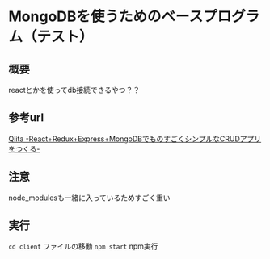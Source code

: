 # MongoDBを使うためのベースプログラム（テスト）

## 概要

reactとかを使ってdb接続できるやつ？？

## 参考url

[Qiita -React+Redux+Express+MongoDBでものすごくシンプルなCRUDアプリをつくる-](https://qiita.com/hoture/items/573247b12ff0bc4e5d3c)

## 注意

node_modulesも一緒に入っているためすごく重い


## 実行

`cd client` ファイルの移動
`npm start` npm実行
